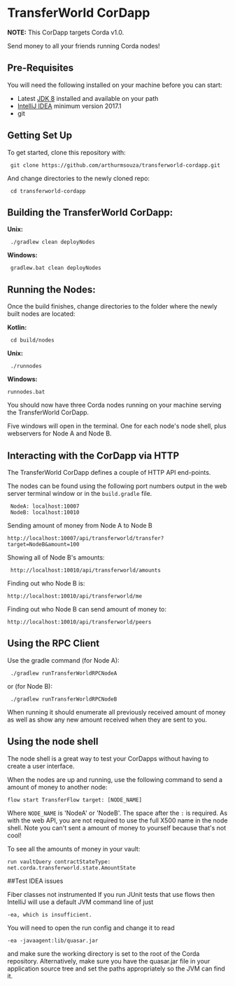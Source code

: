 # TransferWorld CorDapp

**NOTE:** This CorDapp targets Corda v1.0.

Send money to all your friends running Corda nodes!

## Pre-Requisites

You will need the following installed on your machine before you can start:

* Latest [JDK 8](http://www.oracle.com/technetwork/java/javase/downloads/jdk8-downloads-2133151.html) 
  installed and available on your path
* [IntelliJ IDEA](https://www.jetbrains.com/idea/download/) minimum version 2017.1
* git

## Getting Set Up

To get started, clone this repository with:

     git clone https://github.com/arthurmsouza/transferworld-cordapp.git

And change directories to the newly cloned repo:

     cd transferworld-cordapp

## Building the TransferWorld CorDapp:

**Unix:** 

     ./gradlew clean deployNodes

**Windows:**

     gradlew.bat clean deployNodes

## Running the Nodes:

Once the build finishes, change directories to the folder where the newly
built nodes are located:

**Kotlin:**

     cd build/nodes

**Unix:**

     ./runnodes

**Windows:**

    runnodes.bat

You should now have three Corda nodes running on your machine serving
the TransferWorld CorDapp.

Five windows will open in the terminal. One for each node's node shell, plus webservers for Node A and Node B.

## Interacting with the CorDapp via HTTP

The TransferWorld CorDapp defines a couple of HTTP API end-points.

The nodes can be found using the following port numbers output in the web server
terminal window or in the `build.gradle` file.

     NodeA: localhost:10007
     NodeB: localhost:10010

Sending amount of money from Node A to Node B 

    http://localhost:10007/api/transferworld/transfer?target=NodeB&amount=100

Showing all of Node B's amounts:

     http://localhost:10010/api/transferworld/amounts
     
Finding out who Node B is:

    http://localhost:10010/api/transferworld/me

Finding out who Node B can send amount of money to:

    http://localhost:10010/api/transferworld/peers

## Using the RPC Client

Use the gradle command (for Node A):

     ./gradlew runTransferWorldRPCNodeA
     
or (for Node B):
     
     ./gradlew runTransferWorldRPCNodeB

When running it should enumerate all previously received amount of money as well as show any new amount
received when they are sent to you.

## Using the node shell

The node shell is a great way to test your CorDapps without having to create a user interface. 

When the nodes are up and running, use the following command to send a amount of money to another node:

    flow start TransferFlow target: [NODE_NAME]
    
Where `NODE_NAME` is 'NodeA' or 'NodeB'. The space after the `:` is required. As with the web API, you are not
required to use the full X500 name in the node shell. Note you can't sent a amount of money to yourself because that's not cool!

To see all the amounts of money in your vault:

    run vaultQuery contractStateType: net.corda.transferworld.state.AmountState

##Test IDEA issues

Fiber classes not instrumented
If you run JUnit tests that use flows then IntelliJ will use a default JVM command line of just

    -ea, which is insufficient.

You will need to open the run config and change it to read

    -ea -javaagent:lib/quasar.jar

and make sure the working directory is set to the root of the Corda repository.
Alternatively, make sure you have the quasar.jar file in your application source tree and set the paths appropriately so the JVM can find it.

